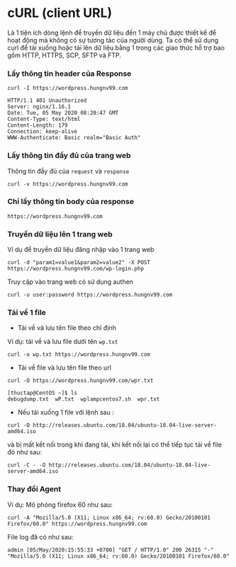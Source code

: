 # cURL (client URL)

Là 1 tiện ích dòng lệnh để truyền dữ liệu đến 1 máy chủ được thiết kế để hoạt động mà không có sự tương tác của người dùng. Ta có thể sử dụng curl để tải xuống hoặc tải lên dữ liệu bằng 1 trong các giao thức hỗ trợ bao gồm HTTP, HTTPS, SCP, SFTP và FTP. 


### Lấy thông tin header của Response 

```
curl -I https://wordpress.hungnv99.com
```
```
HTTP/1.1 401 Unauthorized
Server: nginx/1.16.1
Date: Tue, 05 May 2020 08:20:47 GMT
Content-Type: text/html
Content-Length: 179
Connection: keep-alive
WWW-Authenticate: Basic realm="Basic Auth"
```

### Lấy thông tin đầy đủ của trang web 

Thông tin đầy đủ của `request` và `response`

```
curl -v https://wordpress.hungnv99.com
```

### Chỉ lấy thông tin body của response

```
https://wordpress.hungnv99.com
```

### Truyền dữ liệu lên 1 trang web 

Ví dụ để truyền dữ liệu đăng nhập vào 1 trang web

```
curl -d "param1=value1&param2=value2" -X POST https://wordpress.hungnv99.com/wp-login.php
```

Truy cập vào trang web có sử dụng authen 

```
curl -u user:password https://wordpress.hungnv99.com
```

### Tải về 1 file  

- Tải về và lưu tên file theo chỉ định 

Ví dụ: tải về và lưu file dưới tên `wp.txt`

```
curl -o wp.txt https://wordpress.hungnv99.com
```

- Tải về file và lưu tên file theo url

```
curl -O https://wordpress.hungnv99.com/wpr.txt
```
```
[thuctap@CentOS ~]$ ls
debugdump.txt  wP.txt  wplampcentos7.sh  wpr.txt
```

- Nếu tải xuống 1 file với lệnh sau : 

```
curl -O http://releases.ubuntu.com/18.04/ubuntu-18.04-live-server-amd64.iso
```
và bị mất kết nối trong khi đang tải, khi kết nối lại có thể tiếp tục tải về file đó như sau: 

```
curl -C - -O http://releases.ubuntu.com/18.04/ubuntu-18.04-live-server-amd64.iso
```


### Thay đổi Agent 

Ví dụ: Mô phỏng firefox 60 như sau: 

```
curl -A "Mozilla/5.0 (X11; Linux x86_64; rv:60.0) Gecko/20100101 Firefox/60.0" https://wordpress.hungnv99.com
```

File log đã có như sau: 

```
admin [05/May/2020:15:55:33 +0700] "GET / HTTP/1.0" 200 26315 "-" "Mozilla/5.0 (X11; Linux x86_64; rv:60.0) Gecko/20100101 Firefox/60.0"
```


